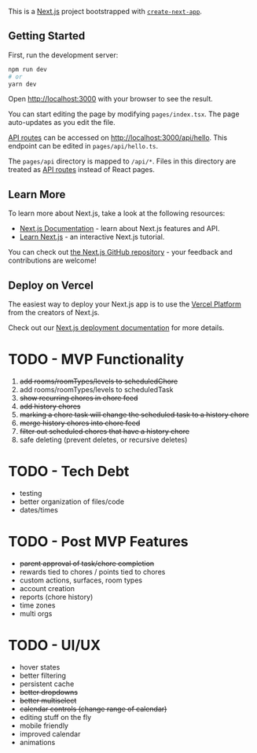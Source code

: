 This is a [Next.js](https://nextjs.org/) project bootstrapped with [`create-next-app`](https://github.com/vercel/next.js/tree/canary/packages/create-next-app).

## Getting Started

First, run the development server:

```bash
npm run dev
# or
yarn dev
```

Open [http://localhost:3000](http://localhost:3000) with your browser to see the result.

You can start editing the page by modifying `pages/index.tsx`. The page auto-updates as you edit the file.

[API routes](https://nextjs.org/docs/api-routes/introduction) can be accessed on [http://localhost:3000/api/hello](http://localhost:3000/api/hello). This endpoint can be edited in `pages/api/hello.ts`.

The `pages/api` directory is mapped to `/api/*`. Files in this directory are treated as [API routes](https://nextjs.org/docs/api-routes/introduction) instead of React pages.

## Learn More

To learn more about Next.js, take a look at the following resources:

- [Next.js Documentation](https://nextjs.org/docs) - learn about Next.js features and API.
- [Learn Next.js](https://nextjs.org/learn) - an interactive Next.js tutorial.

You can check out [the Next.js GitHub repository](https://github.com/vercel/next.js/) - your feedback and contributions are welcome!

## Deploy on Vercel

The easiest way to deploy your Next.js app is to use the [Vercel Platform](https://vercel.com/new?utm_medium=default-template&filter=next.js&utm_source=create-next-app&utm_campaign=create-next-app-readme) from the creators of Next.js.

Check out our [Next.js deployment documentation](https://nextjs.org/docs/deployment) for more details.

# TODO - MVP Functionality

1. ~~add rooms/roomTypes/levels to scheduledChore~~
1. add rooms/roomTypes/levels to scheduledTask
1. ~~show recurring chores in chore feed~~
1. ~~add history chores~~
1. ~~marking a chore task will change the scheduled task to a history chore~~
1. ~~merge history chores into chore feed~~
1. ~~filter out scheduled chores that have a history chore~~
1. safe deleting (prevent deletes, or recursive deletes)

# TODO - Tech Debt

- testing
- better organization of files/code
- dates/times

# TODO - Post MVP Features

- ~~parent approval of task/chore completion~~
- rewards tied to chores / points tied to chores
- custom actions, surfaces, room types
- account creation
- reports (chore history)
- time zones
- multi orgs

# TODO - UI/UX

- hover states
- better filtering
- persistent cache
- ~~better dropdowns~~
- ~~better multiselect~~
- ~~calendar controls (change range of calendar)~~
- editing stuff on the fly
- mobile friendly
- improved calendar
- animations
